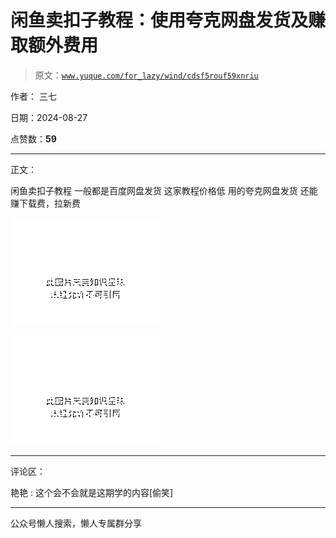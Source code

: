 # 闲鱼卖扣子教程：使用夸克网盘发货及赚取额外费用

> 原文：[`www.yuque.com/for_lazy/wind/cdsf5rouf59xnriu`](https://www.yuque.com/for_lazy/wind/cdsf5rouf59xnriu)

作者： 三七

日期：2024-08-27

点赞数：**59**

* * *

正文：

闲鱼卖扣子教程 一般都是百度网盘发货 这家教程价格低 用的夸克网盘发货 还能赚下载费，拉新费

![](img/0d01d0f7588f9537b0f55c2461406b9f.png "None")

![](img/dba755add1ab2ebfe59f6a7f66b4683e.png "None")

* * *

评论区：

艳艳 : 这个会不会就是这期学的内容[偷笑]

* * *

公众号懒人搜索，懒人专属群分享